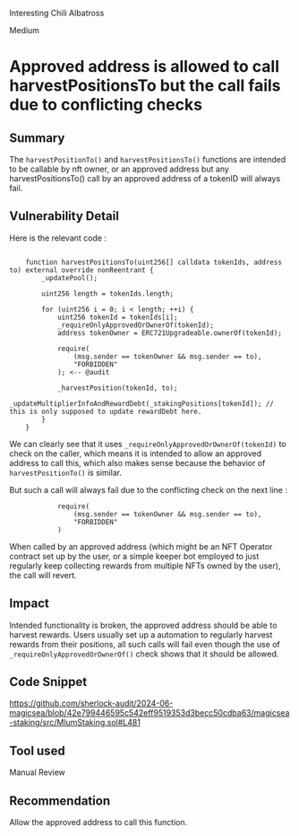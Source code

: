 Interesting Chili Albatross

Medium

# Approved address is allowed to call harvestPositionsTo but the call fails due to conflicting checks

## Summary

The `harvestPositionTo()` and `harvestPositionsTo()` functions are intended to be callable by nft owner, or an approved address but any harvestPositionsTo() call by an approved address of a tokenID will always fail.

## Vulnerability Detail

Here is the relevant code :

```solidity

    function harvestPositionsTo(uint256[] calldata tokenIds, address to) external override nonReentrant {
        _updatePool();

        uint256 length = tokenIds.length;

        for (uint256 i = 0; i < length; ++i) {
            uint256 tokenId = tokenIds[i];
            _requireOnlyApprovedOrOwnerOf(tokenId);
            address tokenOwner = ERC721Upgradeable.ownerOf(tokenId);

            require(
                (msg.sender == tokenOwner && msg.sender == to),
                "FORBIDDEN"
            ); <-- @audit

            _harvestPosition(tokenId, to);
            _updateMultiplierInfoAndRewardDebt(_stakingPositions[tokenId]); // this is only supposed to update rewardDebt here.
        }
    }
```

We can clearly see that it uses `_requireOnlyApprovedOrOwnerOf(tokenId)` to check on the caller, which means it is intended to allow an approved address to call this, which also makes sense because the behavior of `harvestPositionTo()` is similar.

But such a call will always fail due to the conflicting check on the next line :

```solidity
            require(
                (msg.sender == tokenOwner && msg.sender == to),
                "FORBIDDEN"
            )
```

When called by an approved address (which might be an NFT Operator contract set up by the user, or a simple keeper bot employed to just regularly keep collecting rewards from multiple NFTs owned by the user), the call will revert.

## Impact

Intended functionality is broken, the approved address should be able to harvest rewards. Users usually set up a automation to regularly harvest rewards from their positions, all such calls will fail even though the use of ```_requireOnlyApprovedOrOwnerOf()``` check shows that it should be allowed.

## Code Snippet
https://github.com/sherlock-audit/2024-06-magicsea/blob/42e799446595c542eff9519353d3becc50cdba63/magicsea-staking/src/MlumStaking.sol#L481

## Tool used

Manual Review

## Recommendation
Allow the approved address to call this function. 
